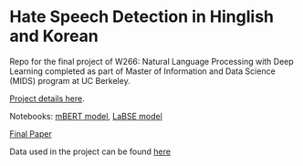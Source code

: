 # Hate Speech Detection in Hinglish and Korean
Repo for the final project of W266: Natural Language Processing with Deep Learning completed as part of Master of Information and Data Science (MIDS) program at UC Berkeley.

[Project details here](https://drkulkarni236.github.io/project-nlp.html).

Notebooks: [mBERT model](https://github.com/drkulkarni236/Portfolio/blob/master/Hate_Speech_Detection_in_Hinglish_and_Korean/Final_Models_Results_mBERT.ipynb), [LaBSE model](https://github.com/drkulkarni236/Portfolio/blob/master/Hate_Speech_Detection_in_Hinglish_and_Korean/LaBSE_CNN.ipynb)

[Final Paper](https://github.com/drkulkarni236/Portfolio/blob/master/Hate_Speech_Detection_in_Hinglish_and_Korean/Hate%20Speech%20Detection%20in%20Hinglish%20and%20Korean%20Media.pdf)

Data used in the project can be found [here](https://drive.google.com/drive/u/1/folders/1RemlJQJ99opRh5hyR2exp_JvlWH-GVpo)

